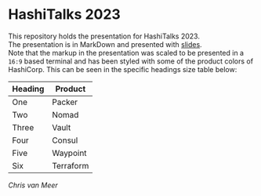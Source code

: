 # HashiTalks 2023

This repository holds the presentation for HashiTalks 2023.  
The presentation is in MarkDown and presented with [slides](https://github.com/maaslalani/slides).  
Note that the markup in the presentation was scaled to be presented in a `16:9` based terminal and has been styled with some of the product colors of HashiCorp. This can be seen in the specific headings size table below:
  
| Heading | Product   |
| ------- | --------- |
| One     | Packer    |
| Two     | Nomad     |
| Three   | Vault     |
| Four    | Consul    |
| Five    | Waypoint  |
| Six     | Terraform |

*Chris van Meer*
